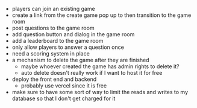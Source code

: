 * players can join an existing game
* create a link from the create game pop up to then transition to the game room
* post questions to the game room
* add question button and dialog in the game room
* add a leaderboard to the game room
* only allow players to answer a question once
* need a scoring system in place
* a mechanism to delete the game after they are finished
    * maybe whoever created the game has admin rights to delete it?
    * auto delete doesn't really work if I want to host it for free
* deploy the front end and backend
    * probably use vercel since it is free
* make sure to have some sort of way to limit the reads and writes to my database so that I don't get charged for it